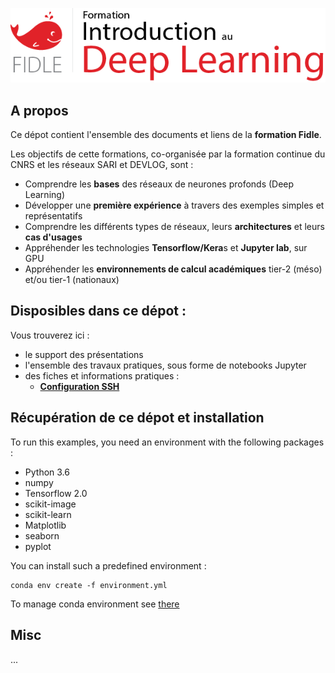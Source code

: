 
![](fidle/img/00-Fidle-titre-01_m.png)

## A propos

Ce dépot contient l'ensemble des documents et liens de la **formation Fidle**.  

Les objectifs de cette formations, co-organisée par la formation continue du CNRS et les réseaux SARI et DEVLOG, sont :
 - Comprendre les **bases** des réseaux de neurones profonds (Deep Learning)
 - Développer une **première expérience** à travers des exemples simples et représentatifs
 - Comprendre les différents types de réseaux, leurs **architectures** et leurs **cas d'usages**
 - Appréhender les technologies **Tensorflow/Kera**s et **Jupyter lab**, sur GPU
 - Appréhender les **environnements de calcul académiques** tier-2 (méso) et/ou tier-1 (nationaux)

## Disposibles dans ce dépot :
Vous trouverez ici :
 - le support des présentations
 - l'ensemble des travaux pratiques, sous forme de notebooks Jupyter
 - des fiches et informations pratiques :
   - **[Configuration SSH](../-/wikis/howto-ssh)**






## Récupération de ce dépot et installation
To run this examples, you need an environment with the following packages :
 - Python 3.6
 - numpy
 - Tensorflow 2.0
 - scikit-image
 - scikit-learn
 - Matplotlib
 - seaborn
 - pyplot

You can install such a predefined environment :
```
conda env create -f environment.yml
```

To manage conda environment see [there](https://docs.conda.io/projects/conda/en/latest/user-guide/tasks/manage-environments.html#)  



## Misc
...
